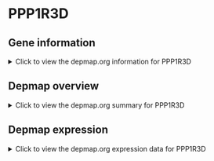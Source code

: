 <h1>PPP1R3D</h1>

<h2>Gene information</h2>
<details>
  <summary>Click to view the depmap.org information for PPP1R3D</summary>
  <iframe src="https://depmap.org/portal/gene/PPP1R3D?tab=about" style="border:none;width:100%;height:800px"></iframe>
</details>

<h2>Depmap overview</h2>
<details>
  <summary>Click to view the depmap.org summary for PPP1R3D</summary>
  <iframe src="https://depmap.org/portal/gene/PPP1R3D?tab=overview" style="border:none;width:100%;height:800px"></iframe>
</details>

<h2>Depmap expression</h2>
<details>
  <summary>Click to view the depmap.org expression data for PPP1R3D</summary>
  <iframe src="https://depmap.org/portal/gene/PPP1R3D?tab=characterization" style="border:none;width:100%;height:800px"></iframe>
</details>


<!--
<h2>Reactome Pathway diagram</h2>
PNAME
-->


